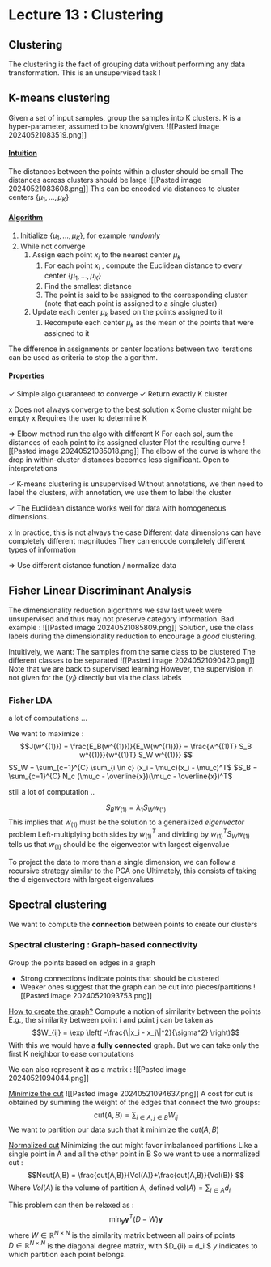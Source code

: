 
# Lecture 13 : Clustering 

## Clustering 
The clustering is the fact of grouping data without performing any data transformation. This is an unsupervised task !
## K-means clustering 
Given a set of input samples, group the samples into K clusters. K is a hyper-parameter, assumed to be known/given. 
![[Pasted image 20240521083519.png]]
#### <u>Intuition</u>
The distances between the points within a cluster should be small
The distances across clusters should be large
![[Pasted image 20240521083608.png]]
This can be encoded via distances to cluster centers {${μ_1,…, μ_K}$}

#### <u>Algorithm</u>
1. Initialize  {${μ_1,…, μ_K}$}, for example *randomly*
2. While not converge 
	1. Assign each point $x_i$ to the nearest center $μ_k$ 
		1. For each point $x_i$ , compute the Euclidean distance to every center {${μ_1,…, μ_K}$}
		2. Find the smallest distance
		3. The point is said to be assigned to the corresponding cluster (note that each point is assigned to a single cluster)
	2. Update each center $μ_k$ based on the points assigned to it 
		1. Recompute each center $μ_k$ as the mean of the points that were assigned to it

The difference in assignments or center locations between two iterations can be used as criteria to stop the algorithm. 

#### <u>Properties</u>

✓ Simple algo guaranteed to converge 
✓ Return exactly K cluster

x Does not always converge to the best solution 
x Some cluster might be empty 
x Requires the user to determine K 

=> Elbow method 
	run the algo with different K
	For each sol, sum the distances of each point to its assigned cluster 
	Plot the resulting curve
![[Pasted image 20240521085018.png]]
	The elbow of the curve is where the drop in within-cluster distances becomes less significant. Open to interpretations 

✓ K-means clustering is unsupervised 
	Without annotations, we then need to label the clusters, with annotation, we use them to label the cluster

✓ The Euclidean distance works well for data with homogeneous dimensions. 

x In practice, this is not always the case 
	Different data dimensions can have completely different magnitudes
	They can encode completely different types of information

=> Use different distance function / normalize data
## Fisher Linear Discriminant Analysis
The dimensionality reduction algorithms we saw last week were unsupervised and thus may not preserve category information. 
Bad example : 
![[Pasted image 20240521085809.png]]
Solution, use the class labels during the dimensionality reduction to encourage a *good* clustering. 

Intuitively, we want:
	The samples from the same class to be clustered
	The different classes to be separated 
![[Pasted image 20240521090420.png]]
Note that we are back to supervised learning
	 However, the supervision in not given for the {${y_i}$} directly but via the class labels

### Fisher LDA
a lot of computations ...

We want to maximize : $$J(w^{(1)}) = \frac{E_B(w^{(1)})}{E_W(w^{(1)})} = \frac{w^{(1)T} S_B w^{(1)}}{w^{(1)T} S_W w^{(1)}} $$
$S_W = \sum_{c=1}^{C} \sum_{i \in c} (x_i - \mu_c)(x_i - \mu_c)^T$ 
$S_B = \sum_{c=1}^{C} N_c (\mu_c - \overline{x})(\mu_c - \overline{x})^T$ 

still a lot of computation ..

$$S_Bw_{(1)} = λ_1S_Ww_{(1)}$$
This implies that $w_{(1)}$ must be the solution to a generalized *eigenvector* problem
Left-multiplying both sides by $w_{(1)}^T$  and dividing by $w_{(1)}^TS_Ww_{(1)}$ tells us that $w_{(1)}$ should be the eigenvector with largest eigenvalue

To project the data to more than a single dimension, we can follow a recursive strategy similar to the PCA one
	Ultimately, this consists of taking the d eigenvectors with largest eigenvalues
## Spectral clustering
We want to compute the **connection** between points to create our clusters

### Spectral clustering : Graph-based connectivity 
Group the points based on edges in a graph
- Strong connections indicate points that should be clustered
- Weaker ones suggest that the graph can be cut into pieces/partitions
![[Pasted image 20240521093753.png]]

<U>How to create the graph?</u>
Compute a notion of similarity between the points
	E.g., the similarity between point i and point j can be taken as
$$W_{ij} = \exp \left( -\frac{\|x_i - x_j\|^2}{\sigma^2} \right)$$
With this we would have a **fully connected** graph. 
	But we can take only the first K neighbor to ease computations 

We can also represent it as a matrix : 
![[Pasted image 20240521094044.png]]

<u>Minimize the cut</u>
![[Pasted image 20240521094637.png]]
A cost for cut is obtained by summing the weight of the edges that connect the two groups: 
$$\text{cut}(A, B) = \sum_{i \in A, j \in B} W_{ij}$$
We want to partition our data such that it minimize the $cut(A,B)$ 


<u>Normalized cut</u>
Minimizing the cut might favor imbalanced partitions
	Like a single point in A and all the other point in B
So we want to use a normalized cut : 
$$Ncut(A,B) = \frac{cut(A,B)}{Vol(A)}+\frac{cut(A,B)}{Vol(B)} $$
Where $Vol(A)$ is the volume of partition A, defined $\text{vol}(A) = \sum_{i \in A} d_i$ 

This problem can then be relaxed as : 
$$\min_{\mathbf{y}} \mathbf{y}^T (D - W) \mathbf{y}$$
where $W ∈ ℝ^{N×N}$ is the similarity matrix between all pairs of points  
$D ∈ ℝ^{N×N}$  is the diagonal degree matrix, with $D_{ii} = d_i $ $y$ indicates to which partition each point belongs.
